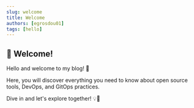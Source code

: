 ```yaml
---
slug: welcome
title: Welcome
authors: [egrosdou01]
tags: [hello]
---
```


## 🌟 Welcome!

Hello and welcome to my blog! 🚀

Here, you will discover everything you need to know about open source tools, DevOps, and GitOps practices.

Dive in and let's explore together! 💡🔧
<!-- truncate -->
